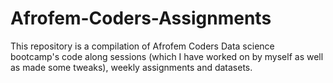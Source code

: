 # Afrofem-Coders-Assignments
This repository is a compilation of Afrofem Coders Data science bootcamp's code along sessions (which I have worked on by myself as well as made some tweaks), weekly assignments and datasets.
